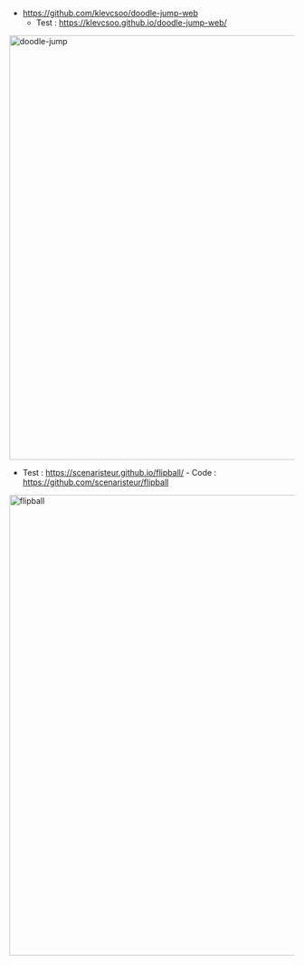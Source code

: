 - https://github.com/klevcsoo/doodle-jump-web
    - Test : https://klevcsoo.github.io/doodle-jump-web/
<img width="751" alt="doodle-jump" src="https://github.com/Boyquotes/awesome-enable3d/assets/417514/edcc9cb5-839f-4d9d-8412-161205a00354">

- Test : https://scenaristeur.github.io/flipball/
      - Code : https://github.com/scenaristeur/flipball
<img width="815" alt="flipball" src="https://github.com/Boyquotes/awesome-enable3d/assets/417514/f1b4ed38-c45c-4ac7-a78b-d192f56db014">
